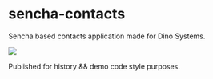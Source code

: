 # sencha-contacts

Sencha based contacts application made for Dino Systems.

![](https://github.com/denis-aes/sencha-contacts/blob/master/resources/images/demo_iphone6plus_gold_portrait.png)

Published for history && demo code style purposes.  